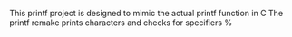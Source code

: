 This printf project is designed to mimic the actual printf function in C
The printf remake prints characters and checks for specifiers %
